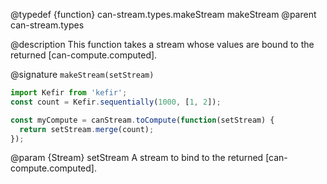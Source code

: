 @typedef {function} can-stream.types.makeStream makeStream
@parent can-stream.types

@description This function takes a stream whose values are bound to the returned [can-compute.computed].

@signature `makeStream(setStream)`

```javascript
import Kefir from 'kefir';
const count = Kefir.sequentially(1000, [1, 2]);

const myCompute = canStream.toCompute(function(setStream) {
  return setStream.merge(count);
});
```

@param {Stream} setStream A stream to bind to the returned [can-compute.computed].
